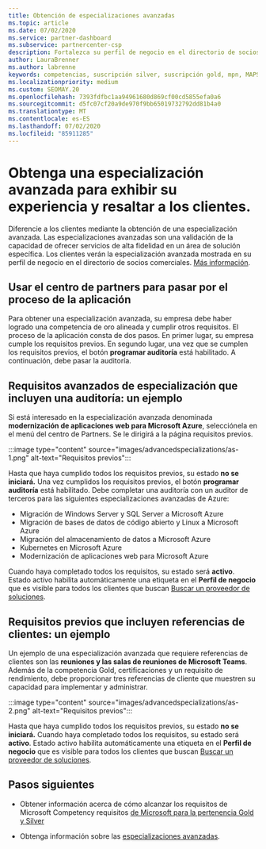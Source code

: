 ```yaml
---
title: Obtención de especializaciones avanzadas
ms.topic: article
ms.date: 07/02/2020
ms.service: partner-dashboard
ms.subservice: partnercenter-csp
description: Fortalezca su perfil de negocio en el directorio de socios comerciales. Obtenga información sobre cómo obtener especializaciones avanzadas junto con sus competencias Gold o Silver.
author: LauraBrenner
ms.author: labrenne
keywords: competencias, suscripción silver, suscripción gold, mpn, MAPS, competencia, Microsoft Partner Network, suscripción a la red, especializaciones avanzadas
ms.localizationpriority: medium
ms.custom: SEOMAY.20
ms.openlocfilehash: 7393fdfbc1aa94961680d869cf00cd5855efa0a6
ms.sourcegitcommit: d5fc07cf20a9de970f9bb65019732792dd81b4a0
ms.translationtype: MT
ms.contentlocale: es-ES
ms.lasthandoff: 07/02/2020
ms.locfileid: "85911285"
---
```

# <a name="earn-an-advanced-specialization-to-showcase-expertise-and-stand-out-to-customers"></a>Obtenga una especialización avanzada para exhibir su experiencia y resaltar a los clientes. 

Diferencie a los clientes mediante la obtención de una especialización avanzada. Las especializaciones avanzadas son una validación de la capacidad de ofrecer servicios de alta fidelidad en un área de solución específica. Los clientes verán la especialización avanzada mostrada en su perfil de negocio en el directorio de socios comerciales. [Más información](https://partner.microsoft.com/membership/advanced-specialization).

## <a name="use-partner-center-to-move-through-the-application-process"></a>Usar el centro de partners para pasar por el proceso de la aplicación

Para obtener una especialización avanzada, su empresa debe haber logrado una competencia de oro alineada y cumplir otros requisitos. El proceso de la aplicación consta de dos pasos. En primer lugar, su empresa cumple los requisitos previos. En segundo lugar, una vez que se cumplen los requisitos previos, el botón **programar auditoría** está habilitado. A continuación, debe pasar la auditoría. 

## <a name="advanced-specialization-requirements-that-include-an-audit-an-example"></a>Requisitos avanzados de especialización que incluyen una auditoría: un ejemplo

Si está interesado en la especialización avanzada denominada **modernización de aplicaciones web para Microsoft Azure**, selecciónela en el menú del centro de Partners. Se le dirigirá a la página requisitos previos.

:::image type="content" source="images/advancedspecializations/as-1.png" alt-text="Requisitos previos":::


Hasta que haya cumplido todos los requisitos previos, su estado **no se iniciará.** Una vez cumplidos los requisitos previos, el botón **programar auditoría** está habilitado. Debe completar una auditoría con un auditor de terceros para las siguientes especializaciones avanzadas de Azure:
 
- Migración de Windows Server y SQL Server a Microsoft Azure
- Migración de bases de datos de código abierto y Linux a Microsoft Azure
- Migración del almacenamiento de datos a Microsoft Azure
- Kubernetes en Microsoft Azure
- Modernización de aplicaciones web para Microsoft Azure


Cuando haya completado todos los requisitos, su estado será **activo**. Estado activo habilita automáticamente una etiqueta en el **Perfil de negocio** que es visible para todos los clientes que buscan [Buscar un proveedor de soluciones](https://www.microsoft.com/solution-providers/home).

## <a name="prerequisites-that-include-customer-references-an-example"></a>Requisitos previos que incluyen referencias de clientes: un ejemplo

Un ejemplo de una especialización avanzada que requiere referencias de clientes son las **reuniones y las salas de reuniones de Microsoft Teams**. Además de la competencia Gold, certificaciones y un requisito de rendimiento, debe proporcionar tres referencias de cliente que muestren su capacidad para implementar y administrar.

:::image type="content" source="images/advancedspecializations/as-2.png" alt-text="Requisitos previos":::

Hasta que haya cumplido todos los requisitos previos, su estado **no se iniciará.** Cuando haya completado todos los requisitos, su estado será **activo**. Estado activo habilita automáticamente una etiqueta en el **Perfil de negocio** que es visible para todos los clientes que buscan [Buscar un proveedor de soluciones](https://www.microsoft.com/solution-providers/home).

## <a name="next-steps"></a>Pasos siguientes

- Obtener información acerca de cómo alcanzar los requisitos de Microsoft Competency requisitos [de Microsoft para la pertenencia Gold y Silver](learn-about-competencies.md)

- Obtenga información sobre las [especializaciones avanzadas](https://partner.microsoft.com/membership/advanced-specialization).
